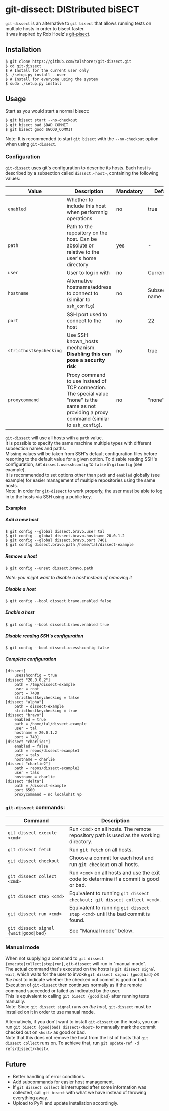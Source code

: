 # git-dissect: DIStributed biSECT

`git-dissect` is an alternative to `git bisect` that allows running tests on
multiple hosts in order to bisect faster.  
It was inspired by Rob Hoelz's [git-pisect](https://github.com/hoelzro/git-pisect).

## Installation
    $ git clone https://github.com/talshorer/git-dissect.git
    $ cd git-dissect
    $ # Install for the current user only
    $ ./setup.py install --user
    $ # Install for everyone using the system
    $ sudo ./setup.py install

## Usage
Start as you would start a normal bisect:

    $ git bisect start --no-checkout
    $ git bisect bad $BAD_COMMIT
    $ git bisect good $GOOD_COMMIT
Note: It is recommended to start `git bisect` with the `--no-checkout` option
when using `git-dissect`.

### Configuration
`git-dissect` uses git's configuration to describe its hosts.
Each host is described by a subsection called `dissect.<host>`, containing the
following values:

Value | Description | Mandatory | Default
--- | --- | --- | ---
`enabled` | Whether to include this host when performnig operations | no | true
`path` | Path to the repository on the host. Can be absolute or relative to the user's home directory | yes | -
`user` | User to log in with | no | Current user
`hostname` | Alternative hostname/address to connect to (similar to `ssh_config`) | no | Subsection's name
`port` | SSH port used to connect to the host | no | 22
`stricthostkeychecking` | Use SSH known_hosts mechanism. **Disabling this can pose a security risk** | no | true
`proxycommand` | Proxy command to use instead of TCP connection. The special value "none" is the same as not providing a proxy command (similar to `ssh_config`). | no | "none"

`git-dissect` will use all hosts with a `path` value.  
It is possible to specify the same machine multiple types with different
subsection names and paths.  
Missing values will be taken from SSH's default configuration files before
resorting to the default value for a given option. To disable reading SSH's
configuration, set `dissect.usesshconfig` to `false` in `gitconfig`
(see example).  
It is recommended to set options other than `path` and `enabled` globally
(see example) for easier management of multiple repositories using the same
hosts.  
Note: In order for `git-dissect` to work properly, the user must be able to
log in to the hosts via SSH using a public key.

#### Examples
##### Add a new host
    $ git config --global dissect.bravo.user tal
    $ git config --global dissect.bravo.hostname 20.0.1.2
    $ git config --global dissect.bravo.port 7401
    $ git config dissect.bravo.path /home/tal/dissect-example
##### Remove a host
    $ git config --unset dissect.bravo.path
*Note: you might want to disable a host instead of removing it*
##### Disable a host
    $ git config --bool dissect.bravo.enabled false
##### Enable a host
    $ git config --bool dissect.bravo.enabled true
##### Disable reading SSH's configuration
    $ git config --bool dissect.usesshconfig false
##### Complete configuration
```
[dissect]
	usesshconfig = true
[dissect "20.0.0.2"]
	path = /tmp/dissect-example
	user = root
	port = 7400
	stricthostkeychecking = false
[dissect "alpha"]
	path = dissect-example
	stricthostkeychecking = true
[dissect "bravo"]
	enabled = true
	path = /home/tal/dissect-example
	user = tal
	hostname = 20.0.1.2
	port = 7401
[dissect "charlie1"]
	enabled = false
	path = repos/dissect-example1
	user = tals
	hostname = charlie
[dissect "charlie2"]
	path = repos/dissect-example2
	user = tals
	hostname = charlie
[dissect "delta"]
	path = /dissect-example
	port 6500
	proxycommand = nc localohst %p
```
### `git-dissect` commands:

Command | Description
--- | ---
`git dissect execute <cmd>` | Run `<cmd>` on all hosts. The remote repository path is used as the working directory.
`git dissect fetch` | Run `git fetch` on all hosts.
`git dissect checkout` | Choose a commit for each host and run `git checkout` on all hosts.
`git dissect collect <cmd>` | Run `<cmd>` on all hosts and use the exit code to determine if a commit is good or bad.
`git dissect step <cmd>` | Equivalent to running `git dissect checkout; git dissect collect <cmd>`.
`git dissect run <cmd>` | Equivalent to running `git dissect step <cmd>` until the bad commit is found.
`git dissect signal {wait\|good\|bad}` | See "Manual mode" below.

### Manual mode

When not supplying a command to `git dissect {execute|collect|step|run}`,
`git-dissect` will run in "manual mode".  
The actual command that's executed on the hosts is `git dissect signal wait`,
which waits for the user to invoke `git dissect signal {good|bad}` _on the host_
to indicate whether the checked out commit is good or bad. Execution of
`git-dissect` then continues normally as if the remote command succeeded or
failed as indicated by the user.  
This is equivalent to calling `git bisect {good|bad}` after running tests
manually.  
Note: Since `git dissect signal` runs _on the host_, `git-dissect` must be
installed on it in order to use manual mode.

Alternatively, if you don't want to install `git-dissect` on the hosts, you can
run `git bisect {good|bad} dissect/<host>` to manually mark the commit checked
out on `<host>` as good or bad.  
Note that this does not remove the host from the list of hosts that
`git dissect collect` runs on. To achieve that, run
`git update-ref -d refs/dissect/<host>`.

## Future

* Better handling of error conditions.
* Add subcommands for easier host management.
* If `git dissect collect` is interrupted after some information was collected,
call `git bisect` with what we have instead of throwing everything away.
* Upload to PyPI and update installation accordingly.
